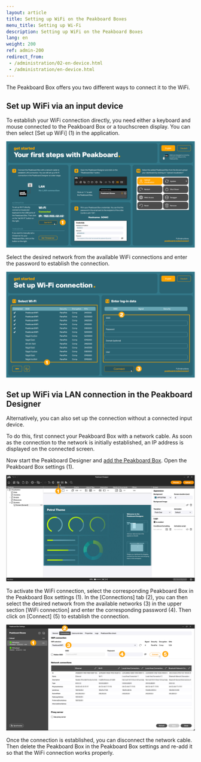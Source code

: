 ```yaml
---
layout: article
title: Setting up WiFi on the Peakboard Boxes
menu_title: Setting up Wi-Fi
description: Setting up WiFi on the Peakboard Boxes
lang: en
weight: 200
ref: admin-200
redirect_from:
 - /administration/02-en-device.html
 - /administration/en-device.html
---
```


The Peakboard Box offers you two different ways to connect it to the WiFi.

## Set up WiFi via an input device

To establish your WiFi connection directly, you need either a keyboard and mouse connected to the Peakboard Box or a touchscreen display. You can then select [Set up WiFi] (1) in the application.

![Open setup dialog](/assets/images/admin/wifi/en_wifi-01.png)

Select the desired network from the available WiFi connections and enter the password to establish the connection.

![Select network](/assets/images/admin/wifi/en_wifi-02.png)

## Set up WiFi via LAN connection in the Peakboard Designer

Alternatively, you can also set up the connection without a connected input device.

To do this, first connect your Peakboard Box with a network cable. As soon as the connection to the network is initially established, an IP address is displayed on the connected screen.

Now start the Peakboard Designer and [add the Peakboard Box](https://help.peakboard.com/administration/en-adding.html).
Open the Peakboard Box settings (1).

![Open Peakboard Box settings](/assets/images/admin/wifi/en_wifi-03.png)

To activate the WiFi connection, select the corresponding Peakboard Box in the Peakboard Box settings (1).
In the [Connections] tab (2), you can then select the desired network from the available networks (3) in the upper section [WiFi connection] and enter the corresponding password (4). Then click on [Connect] (5) to establish the connection.

![Select network](/assets/images/admin/wifi/en_wifi-04.png)

Once the connection is established, you can disconnect the network cable.
Then delete the Peakboard Box in the Peakboard Box settings and re-add it so that the WiFi connection works properly.
